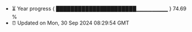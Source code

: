 - ⏳ Year progress { ██████████████████████▁▁▁▁▁▁▁▁ } 74.69 %
- ⏰ Updated on Mon, 30 Sep 2024 08:29:54 GMT

